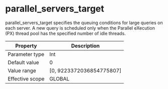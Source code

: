 parallel_servers_target 
============================================

parallel_servers_target specifies the queuing conditions for large queries on each server. A new query is scheduled only when the Parallel eXecution (PX) thread pool has the specified number of idle threads. 


|  **Property**   |      **Description**       |
|-----------------|----------------------------|
| Parameter type  | Int                        |
| Default value   | 0                          |
| Value range     | \[0, 9223372036854775807\] |
| Effective scope | GLOBAL                     |


